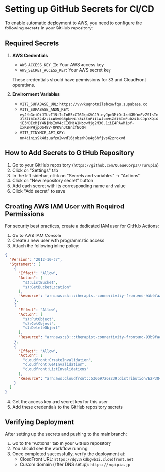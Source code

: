 # Setting up GitHub Secrets for CI/CD

To enable automatic deployment to AWS, you need to configure the following secrets in your GitHub repository:

## Required Secrets

1. **AWS Credentials**
   - `AWS_ACCESS_KEY_ID`: Your AWS access key
   - `AWS_SECRET_ACCESS_KEY`: Your AWS secret key

   These credentials should have permissions for S3 and CloudFront operations.

2. **Environment Variables**
   - `VITE_SUPABASE_URL`: `https://vvwkuqnotnilsbcswfqu.supabase.co`
   - `VITE_SUPABASE_ANON_KEY`: `eyJhbGciOiJIUzI1NiIsInR5cCI6IkpXVCJ9.eyJpc3MiOiJzdXBhYmFzZSIsInJlZiI6InZ2d2t1cW5vdG5pbHNiY3N3ZnF1Iiwicm9sZSI6ImFub24iLCJpYXQiOjE3NDIxMjY4NjMsImV4cCI6MjA1NzcwMjg2M30.1iiE4PAwM1pf-xxKENPHjpQS48V-OPKVnJCBncfNQZM`
   - `VITE_TINYMCE_API_KEY`: `nn4binis9k4dzuafzo2wvdl6jobzmh8e4g6hfjvs62zroxvd`

## How to Add Secrets to GitHub Repository

1. Go to your GitHub repository (`https://github.com/QueueCorpJP/rurupia`)
2. Click on "Settings" tab
3. In the left sidebar, click on "Secrets and variables" → "Actions"
4. Click on "New repository secret" button
5. Add each secret with its corresponding name and value
6. Click "Add secret" to save

## Creating AWS IAM User with Required Permissions

For security best practices, create a dedicated IAM user for GitHub Actions:

1. Go to AWS IAM Console
2. Create a new user with programmatic access
3. Attach the following inline policy:

```json
{
  "Version": "2012-10-17",
  "Statement": [
    {
      "Effect": "Allow",
      "Action": [
        "s3:ListBucket",
        "s3:GetBucketLocation"
      ],
      "Resource": "arn:aws:s3:::therapist-connectivity-frontend-93b9faa0"
    },
    {
      "Effect": "Allow",
      "Action": [
        "s3:PutObject",
        "s3:GetObject",
        "s3:DeleteObject"
      ],
      "Resource": "arn:aws:s3:::therapist-connectivity-frontend-93b9faa0/*"
    },
    {
      "Effect": "Allow",
      "Action": [
        "cloudfront:CreateInvalidation",
        "cloudfront:GetInvalidation",
        "cloudfront:ListInvalidations"
      ],
      "Resource": "arn:aws:cloudfront::536697269239:distribution/E2P3Q41GY0N3CJ"
    }
  ]
}
```

4. Get the access key and secret key for this user
5. Add these credentials to the GitHub repository secrets

## Verifying Deployment

After setting up the secrets and pushing to the main branch:

1. Go to the "Actions" tab in your GitHub repository
2. You should see the workflow running
3. Once completed successfully, verify the deployment at:
   - CloudFront URL: `https://dqv3ckdbgwb1i.cloudfront.net`
   - Custom domain (after DNS setup): `https://rupipia.jp` 